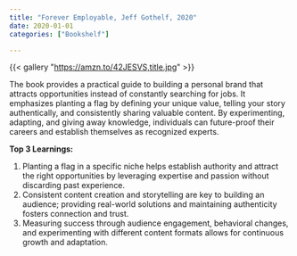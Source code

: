```yaml
---
title: "Forever Employable, Jeff Gothelf, 2020"
date: 2020-01-01
categories: ["Bookshelf"]

---
```


{{< gallery "https://amzn.to/42JESVS,title.jpg" >}}

The book provides a practical guide to building a personal brand that attracts opportunities instead of constantly searching for jobs. It emphasizes planting a flag by defining your unique value, telling your story authentically, and consistently sharing valuable content. By experimenting, adapting, and giving away knowledge, individuals can future-proof their careers and establish themselves as recognized experts.

**Top 3 Learnings:**

1. Planting a flag in a specific niche helps establish authority and attract the right opportunities by leveraging expertise and passion without discarding past experience.
2. Consistent content creation and storytelling are key to building an audience; providing real-world solutions and maintaining authenticity fosters connection and trust.
3. Measuring success through audience engagement, behavioral changes, and experimenting with different content formats allows for continuous growth and adaptation.
